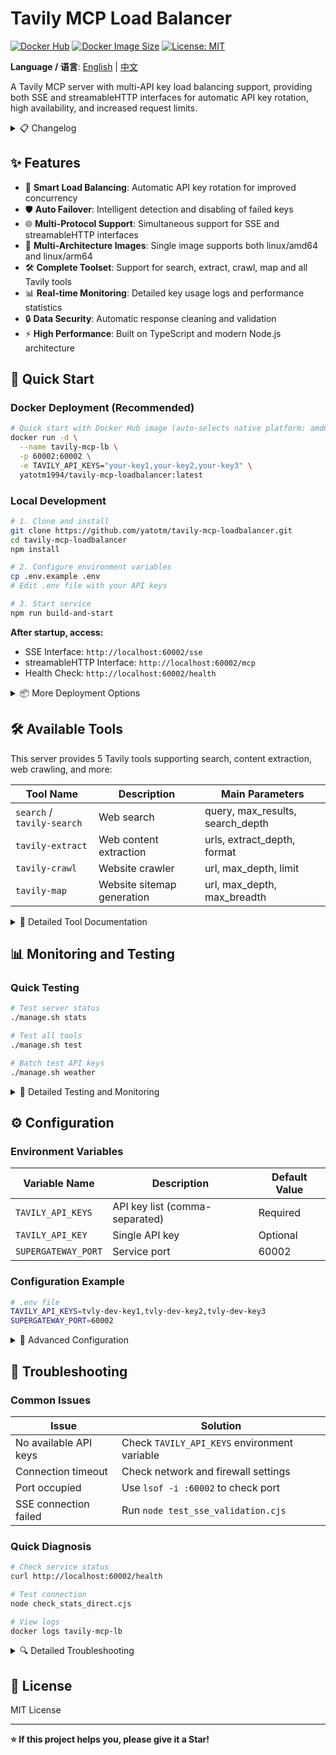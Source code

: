 # Tavily MCP Load Balancer

[![Docker Hub](https://img.shields.io/docker/pulls/yatotm1994/tavily-mcp-loadbalancer?style=flat-square)](https://hub.docker.com/r/yatotm1994/tavily-mcp-loadbalancer)
[![Docker Image Size](https://img.shields.io/docker/image-size/yatotm1994/tavily-mcp-loadbalancer?style=flat-square)](https://hub.docker.com/r/yatotm1994/tavily-mcp-loadbalancer)
[![License: MIT](https://img.shields.io/badge/License-MIT-yellow.svg)](https://opensource.org/licenses/MIT)

**Language / 语言**: [English](./README_EN.md) | [中文](./README.md)

A Tavily MCP server with multi-API key load balancing support, providing both SSE and streamableHTTP interfaces for automatic API key rotation, high availability, and increased request limits.

<details>
<summary>📋 Changelog</summary>


### v2.2.0 (2025-08-15)
- 🧬 Multi-arch images: released linux/amd64 and linux/arm64; `latest` now points to `2.2.0`

### v2.1.0 (2025-08-14)
- 🌐 **streamableHTTP Support**: Added HTTP POST /mcp endpoint for direct MCP request-response mode
- 🔄 **Multi-Protocol Compatibility**: Simultaneous support for SSE and streamableHTTP to meet different client needs
- 📝 **Documentation Updates**: Added streamableHTTP interface usage instructions and examples

### v2.0.0 (2025-08-12)
- 🔄 **Architecture Refactor**: Migrated from supergateway dependency to native SSE implementation
- 🛠️ **Tool Updates**: Synced with latest Tavily MCP toolset, added tavily-crawl and tavily-map
- 📊 **Enhanced Monitoring**: Added detailed API key usage logs and rotation status
- 🔒 **Security Improvements**: Enhanced response data cleaning and character encoding handling
- 📝 **Documentation Rewrite**: Complete README rewrite with optimized project structure

### v1.0.0 (2025-08-05)
- 🚀 **Initial Release**: Supergateway-based Tavily MCP load balancer
- 🔄 **Load Balancing**: Implemented multi-API key rotation mechanism
- 🛡️ **Failover**: Automatic disabled key detection and failover

</details>

## ✨ Features

- 🔄 **Smart Load Balancing**: Automatic API key rotation for improved concurrency
- 🛡️ **Auto Failover**: Intelligent detection and disabling of failed keys
- 🌐 **Multi-Protocol Support**: Simultaneous support for SSE and streamableHTTP interfaces
- 🧬 **Multi-Architecture Images**: Single image supports both linux/amd64 and linux/arm64
- 🛠️ **Complete Toolset**: Support for search, extract, crawl, map and all Tavily tools
- 📊 **Real-time Monitoring**: Detailed key usage logs and performance statistics
- 🔒 **Data Security**: Automatic response cleaning and validation
- ⚡ **High Performance**: Built on TypeScript and modern Node.js architecture

## 🚀 Quick Start

### Docker Deployment (Recommended)

```bash
# Quick start with Docker Hub image (auto-selects native platform: amd64/arm64)
docker run -d \
  --name tavily-mcp-lb \
  -p 60002:60002 \
  -e TAVILY_API_KEYS="your-key1,your-key2,your-key3" \
  yatotm1994/tavily-mcp-loadbalancer:latest
```

### Local Development

```bash
# 1. Clone and install
git clone https://github.com/yatotm/tavily-mcp-loadbalancer.git
cd tavily-mcp-loadbalancer
npm install

# 2. Configure environment variables
cp .env.example .env
# Edit .env file with your API keys

# 3. Start service
npm run build-and-start
```

**After startup, access:**
- SSE Interface: `http://localhost:60002/sse`
- streamableHTTP Interface: `http://localhost:60002/mcp`
- Health Check: `http://localhost:60002/health`

<details>
<summary>📦 More Deployment Options</summary>

#### Docker Compose Deployment

```bash
# 1. Clone project
git clone https://github.com/yatotm/tavily-mcp-loadbalancer.git
cd tavily-mcp-loadbalancer

# 2. Configure environment variables
cp .env.example .env
# Edit .env file

# 3. Start service
docker-compose up -d

# 4. View logs
docker-compose logs -f
```

#### Custom Docker Build

```bash
# Build image
docker build -t tavily-mcp-loadbalancer .

# Run container
docker run -d \
  --name tavily-mcp-lb \
  -p 60002:60002 \
  -e TAVILY_API_KEYS="your-key1,your-key2,your-key3" \
  tavily-mcp-loadbalancer
```

#### Development Mode

```bash
# Development mode with hot reload
npm run dev

# Step-by-step execution
npm run build
npm run start-gateway

# Using script
./start.sh
```

</details>

## 🛠️ Available Tools

This server provides 5 Tavily tools supporting search, content extraction, web crawling, and more:

| Tool Name | Description | Main Parameters |
|-----------|-------------|-----------------|
| `search` / `tavily-search` | Web search | query, max_results, search_depth |
| `tavily-extract` | Web content extraction | urls, extract_depth, format |
| `tavily-crawl` | Website crawler | url, max_depth, limit |
| `tavily-map` | Website sitemap generation | url, max_depth, max_breadth |

<details>
<summary>📖 Detailed Tool Documentation</summary>

### Interface Description

**SSE Interface**: `http://localhost:60002/sse`
**Message Interface**: `http://localhost:60002/message`
**streamableHTTP Interface**: `http://localhost:60002/mcp`
**Health Check**: `http://localhost:60002/health`

#### streamableHTTP Usage Examples

```bash
# Initialize connection
curl -X POST http://localhost:60002/mcp \
  -H "Content-Type: application/json" \
  -d '{
    "jsonrpc": "2.0",
    "id": 1,
    "method": "initialize",
    "params": {
      "protocolVersion": "2024-11-05",
      "capabilities": {},
      "clientInfo": {"name": "test-client", "version": "1.0.0"}
    }
  }'

# Get tool list
curl -X POST http://localhost:60002/mcp \
  -H "Content-Type: application/json" \
  -d '{"jsonrpc": "2.0", "id": 2, "method": "tools/list"}'

# Call search tool
curl -X POST http://localhost:60002/mcp \
  -H "Content-Type: application/json" \
  -d '{
    "jsonrpc": "2.0",
    "id": 3,
    "method": "tools/call",
    "params": {
      "name": "search",
      "arguments": {
        "query": "OpenAI GPT-4",
        "max_results": 3
      }
    }
  }'
```

### Tool Parameter Details

#### 1. search / tavily-search - Web Search
```json
{
  "name": "search",
  "arguments": {
    "query": "OpenAI GPT-4",
    "search_depth": "basic",
    "topic": "general",
    "max_results": 10,
    "start_date": "2024-01-01",
    "end_date": "2024-12-31",
    "country": "US",
    "include_favicon": false
  }
}
```

#### 2. tavily-extract - Web Content Extraction
```json
{
  "name": "tavily-extract",
  "arguments": {
    "urls": ["https://example.com/article"],
    "extract_depth": "basic",
    "format": "markdown",
    "include_favicon": false
  }
}
```

#### 3. tavily-crawl - Website Crawler
```json
{
  "name": "tavily-crawl",
  "arguments": {
    "url": "https://example.com",
    "max_depth": 2,
    "max_breadth": 20,
    "limit": 50,
    "instructions": "Focus on technical content",
    "select_paths": ["/docs", "/api"],
    "select_domains": ["example.com"],
    "allow_external": false,
    "categories": ["technology"],
    "extract_depth": "basic",
    "format": "markdown",
    "include_favicon": false
  }
}
```

#### 4. tavily-map - Website Sitemap Generation
```json
{
  "name": "tavily-map",
  "arguments": {
    "url": "https://example.com",
    "max_depth": 1,
    "max_breadth": 20,
    "limit": 50,
    "instructions": "Map the main structure",
    "select_paths": ["/"],
    "select_domains": ["example.com"],
    "allow_external": false,
    "categories": ["general"]
  }
}
```

### Direct MCP Usage

```bash
# Direct MCP protocol usage (stdio)
node dist/index.js
```

</details>

## 📊 Monitoring and Testing

### Quick Testing

```bash
# Test server status
./manage.sh stats

# Test all tools
./manage.sh test

# Batch test API keys
./manage.sh weather
```

<details>
<summary>🔧 Detailed Testing and Monitoring</summary>

### Management Scripts

```bash
# Test server connection status
./manage.sh stats

# Test all tool functionality
./manage.sh test

# Batch weather search test (test all API keys)
./manage.sh weather

# Show help information
./manage.sh help
```

### Node.js Test Scripts

```bash
# Test server connection
node check_stats_direct.cjs

# Run tool tests
node test_tools_direct.cjs

# Batch weather search test
node test_weather_search.cjs

# Test SSE connection and data security
node test_sse_validation.cjs
```

### Monitoring Output Examples

#### Server Status Check
```
✅ Connection successful
📊 Tavily MCP Load Balancer Status:
✅ Search function normal
Search result length: 2847 characters
```

#### API Key Rotation Logs
```
[INFO] Using API key: tvly-dev-T... (Key 1/10)
[INFO] API key tvly-dev-T... request successful
[INFO] Using API key: tvly-dev-Y... (Key 2/10)
[INFO] API key tvly-dev-Y... request successful
```

</details>

## ⚙️ Configuration

### Environment Variables

| Variable Name | Description | Default Value |
|---------------|-------------|---------------|
| `TAVILY_API_KEYS` | API key list (comma-separated) | Required |
| `TAVILY_API_KEY` | Single API key | Optional |
| `SUPERGATEWAY_PORT` | Service port | 60002 |

### Configuration Example

```bash
# .env file
TAVILY_API_KEYS=tvly-dev-key1,tvly-dev-key2,tvly-dev-key3
SUPERGATEWAY_PORT=60002
```

<details>
<summary>🔧 Advanced Configuration</summary>

### Docker Environment Variables

```bash
# Docker runtime settings
docker run -e "TAVILY_API_KEYS=key1,key2,key3" \
           -e "SUPERGATEWAY_PORT=60002" \
           yatotm1994/tavily-mcp-loadbalancer:latest
```

### Development Environment Configuration

```bash
# Development environment variables
export TAVILY_API_KEYS="tvly-dev-key1,tvly-dev-key2"
export SUPERGATEWAY_PORT=60002

# Or use .env file
cp .env.example .env
# Edit .env file
```

### SSE Connection Testing

Verify SSE connection and data security:

```bash
# Run SSE connection test
node test_sse_validation.cjs
```

Test content:
- ✅ SSE connection establishment and session management
- ✅ JSON-RPC message sending and receiving
- ✅ Response data security validation
- ✅ Control character and special character handling
- ✅ Large data response processing
- ✅ Error handling and logging

</details>

## 🔧 Troubleshooting

### Common Issues

| Issue | Solution |
|-------|----------|
| No available API keys | Check `TAVILY_API_KEYS` environment variable |
| Connection timeout | Check network and firewall settings |
| Port occupied | Use `lsof -i :60002` to check port |
| SSE connection failed | Run `node test_sse_validation.cjs` |

### Quick Diagnosis

```bash
# Check service status
curl http://localhost:60002/health

# Test connection
node check_stats_direct.cjs

# View logs
docker logs tavily-mcp-lb
```

<details>
<summary>🔍 Detailed Troubleshooting</summary>

### Local Runtime Issues

1. **No available API keys**
   - Check environment variables: `echo $TAVILY_API_KEYS`
   - Ensure key format is correct (should start with `tvly-`)
   - Use `node check_stats_direct.cjs` to test connection

2. **API key errors or disabled**
   - Check error information in server logs
   - Use `./manage.sh weather` to batch test all keys
   - Check if key quota is exhausted

3. **Connection timeout or network issues**
   - Check network connection and firewall settings
   - Confirm Tavily API service is normal
   - Try reducing concurrent request count

4. **SSE connection issues**
   - Use `node test_sse_validation.cjs` to test SSE connection
   - Check if port 60002 is occupied: `lsof -i :60002`
   - Confirm server has started normally

### Docker Related Issues

| Issue | Solution |
|-------|----------|
| Build failed | `docker system prune -f` to clean cache |
| Container startup failed | `docker logs tavily-mcp-lb` to view logs |
| Environment variables invalid | Check `.env` file format |
| Health check failed | `curl http://localhost:60002/health` |

### Docker Debug Commands

```bash
# View container logs
docker logs -f tavily-mcp-lb

# Enter container for debugging
docker exec -it tavily-mcp-lb sh

# Check environment variables
docker exec tavily-mcp-lb env | grep TAVILY
```

</details>

## 📄 License

MIT License

---

**⭐ If this project helps you, please give it a Star!**
